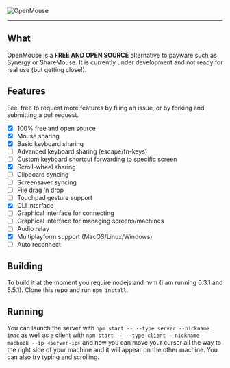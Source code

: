 ![OpenMouse](https://github.com/Macmee/OpenMouse/blob/master/open-mouse-header-grapic.png?raw=true)

-----

## What
OpenMouse is a **FREE AND OPEN SOURCE** alternative to payware such as Synergy or ShareMouse. It is currently under development and not ready for real use (but getting close!).

## Features

Feel free to request more features by filing an issue, or by forking and submitting a pull request.

- [x] 100% free and open source
- [x] Mouse sharing
- [x] Basic keyboard sharing
- [ ] Advanced keyboard sharing (escape/fn-keys)
- [ ] Custom keyboard shortcut forwarding to specific screen 
- [x] Scroll-wheel sharing
- [ ] Clipboard syncing
- [ ] Screensaver syncing
- [ ] File drag 'n drop
- [ ] Touchpad gesture support
- [x] CLI interface
- [ ] Graphical interface for connecting
- [ ] Graphical interface for managing screens/machines
- [ ] Audio relay
- [x] Multiplayform support (MacOS/Linux/Windows)
- [ ] Auto reconnect

## Building
To build it at the moment you require nodejs and nvm (I am running 6.3.1 and 5.5.1). Clone this repo and run `npm install`.

## Running
You can launch the server with `npm start -- --type server --nickname imac` as well as a client with `npm start -- --type client --nickname macbook --ip <server-ip>` and now you can move your cursor all the way to the right side of your machine and it will appear on the other machine. You can also try typing and scrolling.
